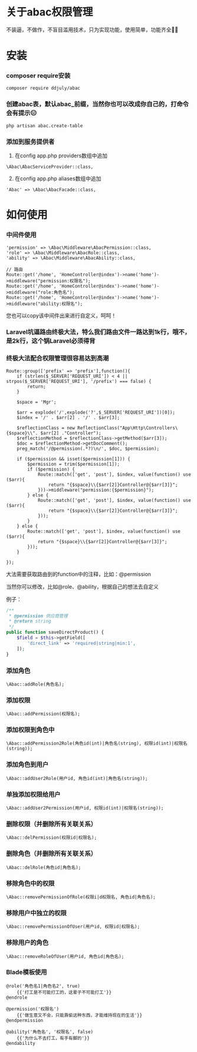 # 关于abac权限管理

不装逼，不做作，不盲目滥用技术，只为实现功能，使用简单，功能齐全👻👻

# 安装

### composer require安装
```
composer require ddjuly/abac
```

### 创建abac表，默认abac_前缀，当然你也可以改成你自己的，打命令会有提示😑
```
php artisan abac.create-table
```

### 添加到服务提供者
1. 在config app.php providers数组中追加
```
\Abac\AbacServiceProvider::class,
```
2. 在config app.php aliases数组中追加
```
'Abac' => \Abac\AbacFacade::class,
```

# 如何使用


### 中间件使用
```
'permission' => \Abac\Middleware\AbacPermission::class,
'role' => \Abac\Middleware\AbacRole::class,
'ability' => \Abac\Middleware\AbacAbility::class,
```

```
// 路由
Route::get('/home', 'HomeController@index')->name('home')->middleware("permission:权限名");
Route::get('/home', 'HomeController@index')->name('home')->middleware("role:角色名");
Route::get('/home', 'HomeController@index')->name('home')->middleware("ability:权限名");
```
您也可以copy该中间件出来进行自定义，呵呵！

### Laravel坑逼路由终极大法，特么我们路由文件一路达到1k行，哦不，是2k行，这个锅Laravel必须得背
### 终极大法配合权限管理很容易达到高潮
```
Route::group(['prefix' => 'prefix'],function(){
    if (strlen($_SERVER['REQUEST_URI']) < 4 || strpos($_SERVER['REQUEST_URI'], '/prefix') === false) {
        return;
    }

    $space = 'Mgr';

    $arr = explode('/',explode('?',$_SERVER['REQUEST_URI'])[0]);
    $index = '/' . $arr[2] . '/' . $arr[3];

    $reflectionClass = new ReflectionClass("App\Http\Controllers\{$space}\\". $arr[2] ."Controller");
    $reflectionMethod = $reflectionClass->getMethod($arr[3]);
    $doc = $reflectionMethod->getDocComment();
    preg_match('/@permission(.*?)\n/', $doc, $permission);

    if ($permission && isset($permission[1])) {
        $permission = trim($permission[1]);
        if ($permission) {
            Route::match(['get', 'post'], $index, value(function() use ($arr){
                return "{$space}\\{$arr[2]}Controller@{$arr[3]}";
            }))->middleware("permission:{$permission}");
        } else {
            Route::match(['get', 'post'], $index, value(function() use ($arr){
                return "{$space}\\{$arr[2]}Controller@{$arr[3]}";
            }));
        }
    } else {
        Route::match(['get', 'post'], $index, value(function() use ($arr){
            return "{$space}\\{$arr[2]}Controller@{$arr[3]}";
        }));
    }

});
```
大法需要获取路由到的function中的注释，比如：@permission

当然你可以修改，比如@role、@ability，根据自己的想法去自定义

例子：
```php
/**
 * @permission 供应商管理
 * @return string
 */
public function saveDirectProduct() {
    $field = $this->getField([
        'direct_link' => 'required|string|min:1',
    ]);
}
```

### 添加角色
```
\Abac::addRole(角色名);
```

### 添加权限
```
\Abac::addPermission(权限名);
```

### 添加权限到角色中
```
\Abac::addPermission2Role(角色id(int)|角色名(string), 权限id(int)|权限名(string));
```

### 添加角色到用户
```
\Abac::addUser2Role(用户id, 角色id(int)|角色名(string));
```

### 单独添加权限给用户
```
\Abac::addUser2Permission(用户id, 权限id(int)|权限名(string));
```

### 删除权限（并删除所有关联关系）
```
\Abac::delPermission(权限id|权限名);
```

### 删除角色（并删除所有关联关系）
```
\Abac::delRole(角色id|角色名);
```

### 移除角色中的权限
```
\Abac::removePermissionOfRole(权限i|d权限名, 角色id|角色名);
```

### 移除用户中独立的权限
```
\Abac::removePermissionOfUser(用户id, 权限id|权限名);
```

### 移除用户的角色
```
\Abac::removeRoleOfUser(用户id, 角色id|角色名);
```


### Blade模板使用
```
@role('角色名1|角色名2', true)
    {{'打工是不可能打工的，这辈子不可能打工'}}
@endrole

@permission('权限名')
    {{'做生意又不会，只能靠偷这种东西，才能维持现在的生活'}}
@endpermission

@ability('角色名', '权限名', false)
    {{'为什么不去打工，有手有脚的'}}
@endability
```
